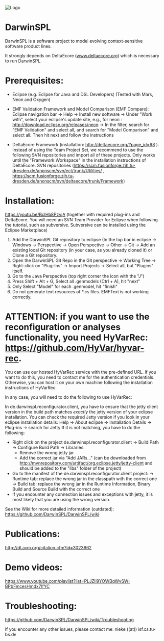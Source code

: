 ![Logo](https://www.isf.cs.tu-bs.de/cms/team/nieke/darwinspl_logo.png)

# DarwinSPL
DarwinSPL is a software project to model evolving context-sensitive software product lines.

It strongly depends on DeltaEcore (www.deltaecore.org) which is necessary to run DarwinSPL.

# Prerequisites:
- Eclipse (e.g. Eclipse for Java and DSL Developers) (Tested with Mars, Neon and Oxygen)

- EMF Validation Framework and Model Comparison (EMF Compare): Eclipse navigation bar -> Help -> Install new software -> Under "Work with", select your eclipse's update site, e.g., for neon : http://download.eclipse.org/releases/neon -> In the filter, search for "EMF Validation" and select all, and search for "Model Comparison" and select all. Then hit next and follow the instructions

- DeltaEcore Framework (installation: http://deltaecore.org/?page_id=68 ). Instead of using the Team Project Set, we recommend to use the following SVN repositories and import all of these projects. Only works until the "Framework Workspace" in the installation instructions of DeltaEcore. SVN repositories (https://scm.fusionforge.zih.tu-dresden.de/anonscm/svn/ect/trunk/Utilities/ , https://scm.fusionforge.zih.tu-dresden.de/anonscm/svn/deltaecore/trunk/Framework)

# Installation:

https://youtu.be/BcIHb8PzvjA
(together with required plug-ins and DeltaEcore. You will need an SVN Team Provider for Eclipse when following the tutorial, such as subversive. Subversive can be installed using the Eclipse Marketplace)

1. Add the DarwinSPL Git repository to eclipse (In the top bar in eclipse -> Windows -> Perspective -> Open Perspective -> Other -> Git -> Add an existing local Git repository (in your case, as you already cloned it) or Clone a Git repository.
2. Open the DarwinSPL Git Repo  in the Git perspective -> Working Tree -> Right-click on "Plug-Ins" -> Import Projects -> Select all, but "Plugins" itself.
3. Go to the Java Perspective (top right corner the icon with the "J")
4. Press Shift + Alt + G, Select all .genmodels (Ctrl + A), hit "next"
5. Only Select "Model" for each .genmodel, hit "finish"
6. Do not generate text resources of *.cs files. EMFText is not working correctly.

# ATTENTION: if you want to use the reconfiguration or analyses functionality, you need HyVarRec:  https://github.com/HyVar/hyvar-rec.

You can use our hosted HyVarRec service with the pre-defined URL. If you want to do this, you need to contact me for the authentication credentials. Otherwise, you can host it on your own machine following the installation instructions of HyVarRec.

In any case, you will need to do the following to use HyVarRec:

In de.darwinspl.reconfigurator.client, you have to ensure that the jetty client version in the build path matches _exactly_ the jetty version of your eclipse installation.
You can check the required Jetty version if you look in your eclipse installation details:
Help -> About eclipse -> Installation Details -> Plug-ins -> search for Jetty
If it is not matching, you have to do the following:
- Right click on the project de.darwinspl.reconfigurator.client -> Build Path -> Configure Build Path -> Libraries:
   - Remove the wrong jetty jar
   - Add the correct jar via "Add JARs..." (can be downloaded from http://mvnrepository.com/artifact/org.eclipse.jetty/jetty-client and should be added to the "libs" folder of the project)
- Go to the manifest of the de.darwinspl.reconfigurator.client project:
   -> Runtime tab: replace the wrong jar in the classpath with the correct one
   -> Build tab: replace the wrong jar in the Runtime Information, Binary Build and Source Build with the correct one
- If you encounter any connection issues and exceptions with jetty, it is most likely that you are using the wrong version.

See the Wiki for more detailed information (outdated):
https://github.com/DarwinSPL/DarwinSPL/wiki

# Publications:
http://dl.acm.org/citation.cfm?id=3023962

# Demo videos:
https://www.youtube.com/playlist?list=PLJZIl9YOWBqWvSW-BPbFmcesHmdx7IfYC

# Troubleshooting:
https://github.com/DarwinSPL/DarwinSPL/wiki/Troubleshooting

If you encounter any other issues, please contact me:
nieke ((at)) isf.cs.tu-bs.de
